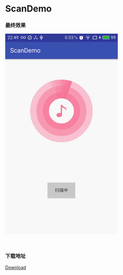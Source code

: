# ScanDemo

### 最终效果
![](https://github.com/lijunyandev/ScanDemo/blob/master/scan_demo.gif)
 
 </br>
 
### 下载地址
[Download](git@github.com:lijunyandev/ScanDemo.git)

